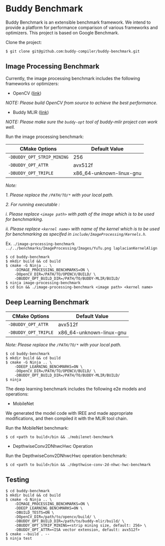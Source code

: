 # Buddy Benchmark

Buddy Benchmark is an extensible benchmark framework. 
We intend to provide a platform for performance comparison of various frameworks and optimizers.
This project is based on Google Benchmark. 

Clone the project:

```
$ git clone git@github.com:buddy-compiler/buddy-benchmark.git
```

## Image Processing Benchmark

Currently, the image processing benchmark includes the following frameworks or optimizers:

- OpenCV ([link](https://docs.opencv.org/4.x/d7/d9f/tutorial_linux_install.html))

*NOTE: Please build OpenCV from source to achieve the best performance.*

- Buddy MLIR ([link](https://github.com/buddy-compiler/buddy-mlir))

*NOTE: Please make sure the `buddy-opt` tool of buddy-mlir project can work well.*

Run the image processing benchmark:

| CMake Options  | Default Value |
| -------------- | ------------- |
| `-DBUDDY_OPT_STRIP_MINING`  | 256  |
| `-DBUDDY_OPT_ATTR`  | avx512f  |
| `-DBUDDY_OPT_TRIPLE`  | x86_64-unknown-linux-gnu  |

*Note:*

*1. Please replace the `/PATH/TO/*` with your local path.*

*2. For running executable :*

*i. Please replace `<image path>` with path of the image which is to be used for*
*benchmarking.*

*ii. Please replace `<kernel name>` with name of the kernel which is to be used for*
*benchmarking as specifed in `include/ImageProcessing/Kernels.h`.*

Ex. `./image-processing-benchmark ../../benchmarks/ImageProcessing/Images/YuTu.png laplacianKernelAlign`
```
$ cd buddy-benchmark
$ mkdir build && cd build
$ cmake -G Ninja .. \
    -DIMAGE_PROCESSING_BENCHMARKS=ON \
    -DOpenCV_DIR=/PATH/TO/OPENCV/BUILD/ \
    -DBUDDY_OPT_BUILD_DIR=/PATH/TO/BUDDY-MLIR/BUILD/
$ ninja image-processing-benchmark
$ cd bin && ./image-processing-benchmark <image path> <kernel name>
```

## Deep Learning Benchmark

| CMake Options  | Default Value |
| -------------- | ------------- |
| `-DBUDDY_OPT_ATTR`  | avx512f  |
| `-DBUDDY_OPT_TRIPLE`  | x86_64-unknown-linux-gnu  |

*Note: Please replace the `/PATH/TO/*` with your local path.*

```
$ cd buddy-benchmark
$ mkdir build && cd build
$ cmake -G Ninja .. \
    -DDEEP_LEARNING_BENCHMARKS=ON \
    -DOpenCV_DIR=/PATH/TO/OPENCV/BUILD/ \
    -DBUDDY_OPT_BUILD_DIR=/PATH/TO/BUDDY-MLIR/BUILD/
$ ninja
```

The deep learning benchmark includes the following e2e models and operations:

- MobileNet

We generated the model code with IREE and made appropriate modifications, and then compiled it with the MLIR tool chain.

Run the MobileNet benchmark:

```
$ cd <path to build>/bin && ./mobilenet-benchmark
```

- DepthwiseConv2DNhwcHwc Operation

Run the DepthwiseConv2DNhwcHwc operation benchmark:

```
$ cd <path to build>/bin && ./depthwise-conv-2d-nhwc-hwc-benchmark
```

## Testing

```
$ cd buddy-benchmark
$ mkdir build && cd build
$ cmake -G Ninja .. \
    -DIMAGE_PROCESSING_BENCHMARKS=ON \
    -DDEEP_LEARNING_BENCHMARKS=ON \
    -DBUILD_TESTS=ON \
    -DOpenCV_DIR=/path/to/opencv/build/ \
    -DBUDDY_OPT_BUILD_DIR=/path/to/buddy-mlir/build/ \
    -DBUDDY_OPT_STRIP_MINING=<strip mining size, default: 256> \
    -DBUDDY_OPT_ATTR=<ISA vector extension, default: avx512f>
$ cmake --build . --
$ ninja test
```

